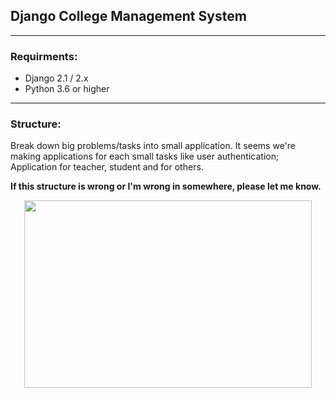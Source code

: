## Django College Management System

---
### Requirments:
- Django 2.1 / 2.x
- Python 3.6 or higher

---
### Structure:
Break down big problems/tasks into small application. It seems we're making applications for each small tasks like user authentication; Application for teacher, student and for others.

**If this structure is wrong or I'm wrong in somewhere, please let me know.**


<p align="center">
  <img width="460" height="300" src="http://tareqmonwer.com/img/dpi-dash/clubs.png">
</p>
